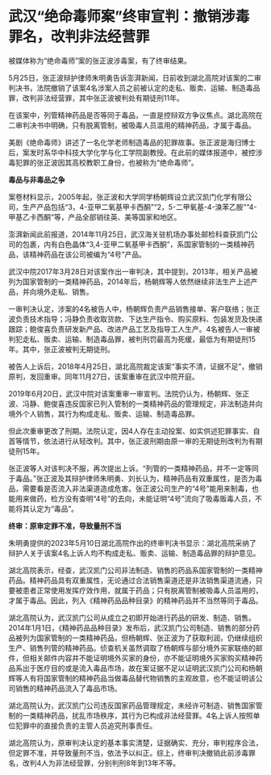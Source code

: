 # 武汉“绝命毒师案”终审宣判：撤销涉毒罪名，改判非法经营罪

被媒体称为“绝命毒师”案的张正波涉毒案，有了终审结果。

5月25日，张正波辩护律师朱明勇告诉澎湃新闻，日前收到湖北高院对该案的二审判决书，法院撤销了该案4名涉案人员之前被认定的走私、贩卖、运输、制造毒品罪，改判非法经营罪，其中张正波被判处有期徒刑11年。

在该案中，列管精神药品是否等同于毒品，一直是控辩双方争议焦点。湖北高院在二审判决书中明确，只有脱离管制，被吸毒人员滥用的精神药品，才属于毒品。

美剧《绝命毒师》讲述了一名化学老师制造毒品的犯罪故事。张正波是海归博士后，案发时系华中科技大学化学与化工学院副教授。在此前的媒体报道中，被控涉毒犯罪的张正波因其高校教职工身份，也被称为“绝命毒师”。

**毒品与非毒品之争**

案卷材料显示，2005年起，张正波和大学同学杨朝辉设立武汉凯门化学有限公司，生产产品包括“3，4-亚甲二氧基甲卡西酮”“2，5-二甲氧基-4-溴苯乙胺”“4-甲基乙卡西酮”等，产品全部销往英、美等国家和地区。

澎湃新闻此前报道，2014年11月25日，武汉海关驻机场办事处邮检科查获凯门公司的包裹，内有白色晶体“3,4-亚甲二氧基甲卡西酮”，系国家管制的一类精神药品，该精神药品在该公司被编为“4号”产品。

武汉中院2017年3月28日对该案作出一审判决，其中提到，2013年，相关产品被列为国家管制的一类精神药品，2014年后，杨朝辉等人依然继续非法生产上述产品，并向境外走私、销售。

一审判决认定，涉案的4名被告人中，杨朝辉负责产品销售接单、客户联络；张正波负责技术指导；冯静负责收取货款、下达生产指令、购买原料、包装发货及快递跟踪；鲍俊喜负责研发新产品、改进产品工艺及指导工人生产。4名被告人一审被判犯走私、贩卖、运输、制造毒品罪，被判刑罚最高为死缓，最低为有期徒刑15年。其中，张正波被判无期徒刑。

被告人上诉后，2018年4月25日，湖北高院裁定该案“事实不清，证据不足”，撤销原判，发回重审。同年11月27日，该案重审在武汉中院开庭。

2019年6月20日，武汉中院对该案重审一审宣判。法院仍认为，杨朝辉、张正波、冯静、鲍俊喜违反国家已列入管制的一类精神药品的管理规定，非法制造并向境外个人销售，其行为构成走私、贩卖、运输、制造毒品罪。

但此次重审更改了刑期。法院认定，因4人存在主动投案、如实供述犯罪事实、自首等情节，依法进行从轻改判。其中，张正波刑期由原一审的无期徒刑改判为有期徒刑15年。

张正波等人对该判决不服，再次提出上诉。“列管的一类精神药品，并不一定等同于毒品。”张正波及其辩护律师朱明勇、刘长认为，精神药品有双重属性，是否为毒品，需要看是否流入非法渠道造成危害。张正波公司生产的“4号”能用来制毒，也能用来做药，检方没有查明“4号”的去向，未能证明“4号”流向了吸毒贩毒人员，不能将其认定为“毒品”。

**终审：原审定罪不准，导致量刑不当**

朱明勇提供的2023年5月10日湖北高院作出的终审判决书显示：湖北高院采纳了辩护人关于该案4名上诉人均不构成走私、贩卖、运输、制造毒品罪的辩护意见。

湖北高院表示，经查，武汉凯门公司非法制造、销售的药品系国家管制的一类精神药品。精神药品具有双重属性，无论通过合法销售渠道还是非法销售渠道流通，只要被患者正常使用发挥疗效作用，就属于药品；只有脱离管制被吸毒人员滥用的，才属于毒品。因此，列入《精神药品品种目录》的精神药品并不当然等同于毒品。

湖北高院认为，武汉凯门公司从成立之初即开始进行药品的研发、制造、销售。2014年1月1日，《精神药品品种目录》发布后，武汉凯门公司制造、销售的部分药品被列为国家管制的一类精神药品，但杨朝辉、张正波为了获取利润，仍继续组织生产、销售列管的精神药品。侦查机关虽然调取了杨朝辉与部分境外买家联络的邮件，但相关邮件内容并不能证明境外买家的身份，亦不能证明境外买家购买精神药品系出于医疗目的或是流入毒品市场，故在案证据不足以证明武汉凯门公司和杨朝辉等人有将国家管制的精神药品当做毒品替代物销售的主观故意，也不能证明该公司销售的精神药品流入了毒品市场。

湖北高院认为，武汉凯门公司违反国家药品管理规定，未经许可制造、销售国家管制的一类精神药品，扰乱市场秩序，其行为已构成非法经营罪。4名上诉人按照单位犯罪中的直接负责的主管人员追究刑事责任。

湖北高院认为，原审判决认定的基本事实清楚，证据确实、充分，审判程序合法，但定罪不准，并导致量刑不当，依法予以纠正。综上，终审判决撤销此前涉毒罪名，改判4人为非法经营罪，分别判刑8年到13年不等。

